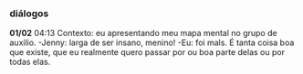 
### diálogos
**01/02**
	04:13
		Contexto: eu apresentando meu mapa mental no grupo de auxílio.
			-Jenny: larga de ser insano, menino!
			-Eu: foi mals. É tanta coisa boa que existe, que eu realmente quero passar por ou boa parte delas ou por todas elas.
